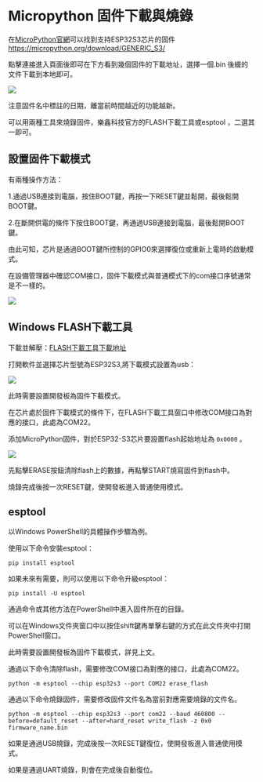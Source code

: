# Micropython 固件下載與燒錄

在[MicroPython官網](https://micropython.org/)可以找到支持ESP32S3芯片的固件 https://micropython.org/download/GENERIC_S3/

點擊連接進入頁面後即可在下方看到幾個固件的下載地址，選擇一個.bin 後綴的文件下載到本地即可。

![](../assets/images/Micropython_operating_env_6.png)

注意固件名中標註的日期，離當前時間越近的功能越新。

可以用兩種工具來燒錄固件，樂鑫科技官方的FLASH下載工具或esptool ，二選其一即可。

## 設置固件下載模式

有兩種操作方法：

1.通過USB連接到電腦，按住BOOT鍵，再按一下RESET鍵並鬆開，最後鬆開BOOT鍵。

2.在斷開供電的條件下按住BOOT鍵，再通過USB連接到電腦，最後鬆開BOOT鍵。

由此可知，芯片是通過BOOT鍵所控制的GPIO0來選擇復位或重新上電時的啟動模式。

在設備管理器中確認COM接口，固件下載模式與普通模式下的com接口序號通常是不一樣的。

![](../assets/images/Micropython_operating_env_5.png)

## Windows FLASH下載工具

下載並解壓：[FLASH下載工具下載地址](https://www.espressif.com/zh-hans/support/download/other-tools)

打開軟件並選擇芯片型號為ESP32S3,將下載模式設置為usb：

![](../assets/images/Micropython_operating_env_7.png)

此時需要設置開發板為固件下載模式。

在芯片處於固件下載模式的條件下，在FLASH下載工具窗口中修改COM接口為對應的接口，此處為COM22。

添加MicroPython固件，對於ESP32-S3芯片要設置flash起始地址為 `0x0000` 。

![](../assets/images/Micropython_operating_env_8.png)

先點擊ERASE按鈕清除flash上的數據，再點擊START燒寫固件到flash中。

燒錄完成後按一次RESET鍵，使開發板進入普通使用模式。

## esptool

以Windows PowerShell的具體操作步驟為例。

使用以下命令安裝esptool：

```shell
pip install esptool
```

如果未來有需要，則可以使用以下命令升級esptool：

```shell
pip install -U esptool
```

通過命令或其他方法在PowerShell中進入固件所在的目錄。

可以在Windows文件夾窗口中以按住shift鍵再單擊右鍵的方式在此文件夾中打開PowerShell窗口。

此時需要設置開發板為固件下載模式，詳見上文。

通過以下命令清除flash，需要修改COM接口為對應的接口，此處為COM22。

```shell
python -m esptool --chip esp32s3 --port COM22 erase_flash
```

通過以下命令燒錄固件，需要修改固件文件名為當前對應需要燒錄的文件名。

```shell
python -m esptool --chip esp32s3 --port com22 --baud 460800 --before=default_reset --after=hard_reset write_flash -z 0x0 firmware_name.bin
```

如果是通過USB燒錄，完成後按一次RESET鍵復位，使開發板進入普通使用模式。

如果是通過UART燒錄，則會在完成後自動復位。
